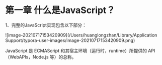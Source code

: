 # 第一章 什么是JavaScript？



1、完整的JavaScript实现包含以下部分：

![image-20210717153420909](/Users/huanglongzhan/Library/Application Support/typora-user-images/image-20210717153420909.png)





JavaScript 是 ECMAScript 和其宿主环境（运行时，runtime）所提供的 API（WebAPIs，Node.js 等）的总称。